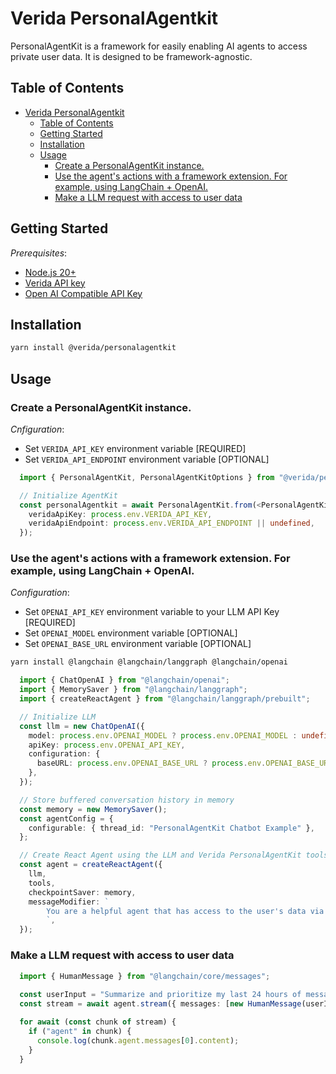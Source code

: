 # Verida PersonalAgentkit

PersonalAgentKit is a framework for easily enabling AI agents to access private user data. It is designed to be framework-agnostic.

## Table of Contents

- [Verida PersonalAgentkit](#verida-personalagentkit)
  - [Table of Contents](#table-of-contents)
  - [Getting Started](#getting-started)
  - [Installation](#installation)
  - [Usage](#usage)
    - [Create a PersonalAgentKit instance.](#create-a-personalagentkit-instance)
    - [Use the agent's actions with a framework extension. For example, using LangChain + OpenAI.](#use-the-agents-actions-with-a-framework-extension-for-example-using-langchain--openai)
    - [Make a LLM request with access to user data](#make-a-llm-request-with-access-to-user-data)

## Getting Started

*Prerequisites*:
- [Node.js 20+](https://nodejs.org/en/download/)
- [Verida API key](https://docs.verida.ai/getting-started/get-an-api-key)
- [Open AI Compatible API Key](https://docs.verida.ai/integrations/langgraph#which-llm-to-use)

## Installation

```bash
yarn install @verida/personalagentkit
```

## Usage

### Create a PersonalAgentKit instance.

*Cnfiguration*:

- Set `VERIDA_API_KEY` environment variable [REQUIRED]
- Set `VERIDA_API_ENDPOINT` environment variable [OPTIONAL]

```typescript
  import { PersonalAgentKit, PersonalAgentKitOptions } from "@verida/personalagentkit";

  // Initialize AgentKit
  const personalAgentkit = await PersonalAgentKit.from(<PersonalAgentKitOptions>{
    veridaApiKey: process.env.VERIDA_API_KEY,
    veridaApiEndpoint: process.env.VERIDA_API_ENDPOINT || undefined,
  });
```

### Use the agent's actions with a framework extension. For example, using LangChain + OpenAI.

*Configuration*:

- Set `OPENAI_API_KEY` environment variable to your LLM API Key [REQUIRED]
- Set `OPENAI_MODEL` environment variable [OPTIONAL]
- Set `OPENAI_BASE_URL` environment variable [OPTIONAL]

```bash
yarn install @langchain @langchain/langgraph @langchain/openai
```

```typescript
  import { ChatOpenAI } from "@langchain/openai";
  import { MemorySaver } from "@langchain/langgraph";
  import { createReactAgent } from "@langchain/langgraph/prebuilt";

  // Initialize LLM
  const llm = new ChatOpenAI({
    model: process.env.OPENAI_MODEL ? process.env.OPENAI_MODEL : undefined,
    apiKey: process.env.OPENAI_API_KEY,
    configuration: {
      baseURL: process.env.OPENAI_BASE_URL ? process.env.OPENAI_BASE_URL : undefined,
    },
  });

  // Store buffered conversation history in memory
  const memory = new MemorySaver();
  const agentConfig = {
    configurable: { thread_id: "PersonalAgentKit Chatbot Example" },
  };

  // Create React Agent using the LLM and Verida PersonalAgentKit tools
  const agent = createReactAgent({
    llm,
    tools,
    checkpointSaver: memory,
    messageModifier: `
        You are a helpful agent that has access to the user's data via the Verida PersonalAgentKit. You are empowered to query user data to provide personalized responses and learn more about the user. If someone asks you to do something you can't do with your currently available tools, you must say so. Be concise and helpful with your responses. Refrain from restating your tools' descriptions unless it is explicitly requested.
        `,
  });
```

### Make a LLM request with access to user data

```typescript
  import { HumanMessage } from "@langchain/core/messages";
  
  const userInput = "Summarize and prioritize my last 24 hours of messages"
  const stream = await agent.stream({ messages: [new HumanMessage(userInput)] }, agentConfig);

  for await (const chunk of stream) {
    if ("agent" in chunk) {
      console.log(chunk.agent.messages[0].content);
    }
  }
```
